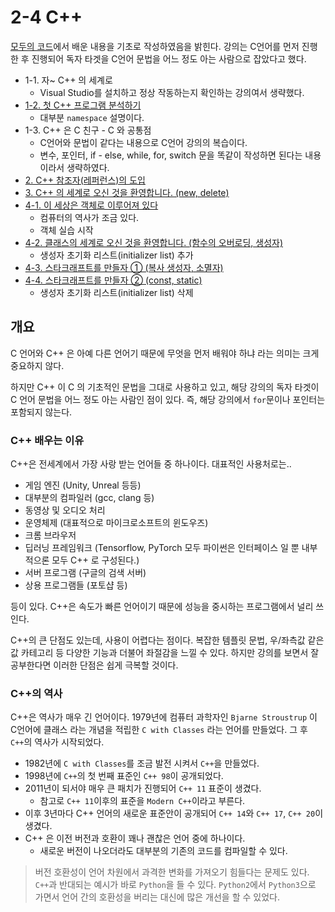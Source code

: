 # 2-4 C++

[모두의 코드](https://modoocode.com/135)에서 배운 내용을 기초로 작성하였음을 밝힌다. 강의는 C언어를 먼저 진행한 후 진행되어 독자 타겟을 C언어 문법을 어느 정도 아는 사람으로 잡았다고 했다.

- 1-1. 자~ C++ 의 세계로
  - Visual Studio를 설치하고 정상 작동하는지 확인하는 강의여서 생략했다.
- [1-2. 첫 C++ 프로그램 분석하기](./1-2.md)
  - 대부분 `namespace` 설명이다.
- 1-3. C++ 은 C 친구 - C 와 공통점
  - C언어와 문법이 같다는 내용으로 C언어 강의의 복습이다.
  - 변수, 포인터, if - else, while, for, switch 문을 똑같이 작성하면 된다는 내용이라서 생략하였다.
- [2. C++ 참조자(레퍼런스)의 도입](./2.md)
- [3. C++ 의 세계로 오신 것을 환영합니다. (new, delete)](./3.md)
- [4-1. 이 세상은 객체로 이루어져 있다](./4-1.md)
  - 컴퓨터의 역사가 조금 있다.
  - 객체 실습 시작
- [4-2. 클래스의 세계로 오신 것을 환영합니다. (함수의 오버로딩, 생성자)](./4-2.md)
  - 생성자 초기화 리스트(initializer list) 추가
- [4-3. 스타크래프트를 만들자 ① (복사 생성자, 소멸자)](./4-3.md)
- [4-4. 스타크래프트를 만들자 ② (const, static)](./4-4.md)
  - 생성자 초기화 리스트(initializer list) 삭제

## 개요

C 언어와 C++ 은 아예 다른 언어기 때문에 무엇을 먼저 배워야 하냐 라는 의미는 크게 중요하지 않다.

하지만 C++ 이 C 의 기초적인 문법을 그대로 사용하고 있고, 해당 강의의 독자 타겟이 C 언어 문법을 어느 정도 아는 사람인 점이 있다. 즉, 해당 강의에서 `for`문이나 포인터는 포함되지 않는다.

### C++ 배우는 이유

C++은 전세계에서 가장 사랑 받는 언어들 중 하나이다. 대표적인 사용처로는..

- 게임 엔진 (Unity, Unreal 등등)
- 대부분의 컴파일러 (gcc, clang 등)
- 동영상 및 오디오 처리
- 운영체제 (대표적으로 마이크로소프트의 윈도우즈)
- 크롬 브라우저
- 딥러닝 프레임워크 (Tensorflow, PyTorch 모두 파이썬은 인터페이스 일 뿐 내부적으론 모두 C++ 로 구성된다.)
- 서버 프로그램 (구글의 검색 서버)
- 상용 프로그램들 (포토샵 등)

등이 있다. C++은 속도가 빠른 언어이기 때문에 성능을 중시하는 프로그램에서 널리 쓰인다.

C++의 큰 단점도 있는데, 사용이 어렵다는 점이다. 복잡한 템플릿 문법, 우/좌측값 같은 값 카테고리 등 다양한 기능과 더불어 좌절감을 느낄 수 있다. 하지만 강의를 보면서 잘 공부한다면 이러한 단점은 쉽게 극복할 것이다.

### C++의 역사

C++은 역사가 매우 긴 언어이다. 1979년에 컴퓨터 과학자인 `Bjarne Stroustrup` 이 C언어에 클래스 라는 개념을 적립한 `C with Classes` 라는 언어를 만들었다. 그 후 `C++`의 역사가 시작되었다.

- 1982년에 `C with Classes`를 조금 발전 시켜서 `C++`을 만들었다.
- 1998년에 `C++`의 첫 번째 표준인 `C++ 98`이 공개되었다.
- 2011년이 되서야 매우 큰 패치가 진행되어 `C++ 11` 표준이 생겼다.
  - 참고로 `C++ 11`이후의 표준을 `Modern C++`이라고 부른다.
- 이후 3년마다 C++ 언어의 새로운 표준안이 공개되어 `C++ 14`와 `C++ 17`, `C++ 20`이 생겼다.
- C++ 은 이전 버전과 호환이 꽤나 괜찮은 언어 중에 하나이다.
  - 새로운 버전이 나오더라도 대부분의 기존의 코드를 컴파일할 수 있다.

> 버전 호환성이 언어 차원에서 과격한 변화를 가져오기 힘들다는 문제도 있다. `C++`과 반대되는 예시가 바로 `Python`을 들 수 있다. `Python2`에서 `Python3`으로 가면서 언어 간의 호환성을 버리는 대신에 많은 개선을 할 수 있었다.
